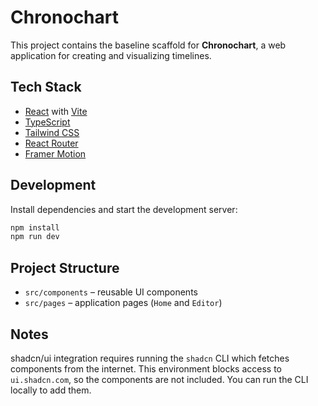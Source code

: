 # Chronochart

This project contains the baseline scaffold for **Chronochart**, a web application for creating and visualizing timelines.

## Tech Stack

- [React](https://react.dev/) with [Vite](https://vitejs.dev/)
- [TypeScript](https://www.typescriptlang.org/)
- [Tailwind CSS](https://tailwindcss.com/)
- [React Router](https://reactrouter.com/)
- [Framer Motion](https://www.framer.com/motion/)

## Development

Install dependencies and start the development server:

```bash
npm install
npm run dev
```

## Project Structure

- `src/components` – reusable UI components
- `src/pages` – application pages (`Home` and `Editor`)

## Notes

shadcn/ui integration requires running the `shadcn` CLI which fetches components from the internet. This environment blocks access to `ui.shadcn.com`, so the components are not included. You can run the CLI locally to add them.
